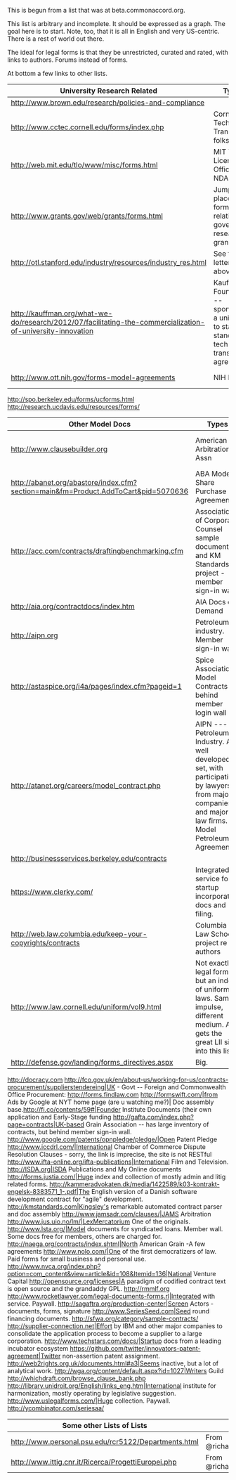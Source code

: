 This is begun from a list that was at beta.commonaccord.org.

This list is arbitrary and incomplete.  It should be expressed as a graph.  The goal here is to start.  Note, too, that it is all in English and very US-centric.  There is a rest of world out there.

The ideal for legal forms is that they be unrestricted, curated and rated, with links to authors.  Forums instead of forms.

At bottom a few links to other lists.

University Research Related |Types|Other  
--------|-----------------|-----
http://www.brown.edu/research/policies-and-compliance|
http://www.cctec.cornell.edu/forms/index.php|Cornell Tech Transfer folks
http://web.mit.edu/tlo/www/misc/forms.html|MIT Tech Licensing Office - NDAs, etc.
http://www.grants.gov/web/grants/forms.html|Jumping off place for forms relating to government research grants
http://otl.stanford.edu/industry/resources/industry_res.html|See the letter, above.
http://kauffman.org/what-we-do/research/2012/07/facilitating-the-commercialization-of-university-innovation|Kauffman Foundation -- sponsored a university to start-up standard tech transfer agreement.
http://www.ott.nih.gov/forms-model-agreements|NIH Models|see [[Ott.nih.gov/License_Patent_Exclusive_Agt_Library]]
http://spo.berkeley.edu/forms/ucforms.html
http://research.ucdavis.edu/resources/forms/

Other Model Docs| Types | Other
-----------|-----|------------------
http://www.clausebuilder.org</td><td>American Arbitration Assn| (adr.org) Clause Building Tool
http://abanet.org/abastore/index.cfm?section=main&fm=Product.AddToCart&pid=5070636| ABA Model Share Purchase Agreement
http://acc.com/contracts/draftingbenchmarking.cfm|Association of Corporate Counsel sample documents and KM Standards project - member sign-in wall
http://aia.org/contractdocs/index.htm|AIA Docs on Demand
http://aipn.org|Petroleum industry. Member sign-in wall.
http://astaspice.org/i4a/pages/index.cfm?pageid=1|Spice Association Model Contracts - behind member login wall
http://atanet.org/careers/model_contract.php|AIPN --- Petroleum Industry.  A well developed set, with participation by lawyers from major companies and major law firms.  Model Petroleum Agreements
http://businessservices.berkeley.edu/contracts|
https://www.clerky.com/|Integrated service for startup incorporation docs and filing.
http://web.law.columbia.edu/keep-your-copyrights/contracts|Columbia Law School project re authors
http://www.law.cornell.edu/uniform/vol9.html|Not exactly legal forms, but an index of uniform laws.  Same impulse, different medium. And gets the great LII site into this list.
http://defense.gov/landing/forms_directives.aspx|Big.
http://docracy.com
http://fco.gov.uk/en/about-us/working-for-us/contracts-procurement/supplierstendereing|UK - Govt -- Foreign and Commonwealth Office Procurement:
http://forms.findlaw.com
http://formswift.com/|from Ads by Google at NYT home page (are u watching me?)|  Doc assembly base.http://fi.co/contents/59#|Founder Institute Documents (their own application and Early-Stage funding
http://gafta.com/index.php?page=contracts|UK-based Grain Association -- has large inventory of contracts, but behind member sign-in wall.
http://www.google.com/patents/opnpledge/pledge/|Open Patent Pledge
http://www.iccdrl.com/|International Chamber of Commerce Dispute Resolution Clauses - sorry, the link is imprecise, the site is not RESTful
http://www.ifta-online.org/ifta-publications|International Film and Television.
http://ISDA.org|ISDA Publications and My Online documents
http://forms.justia.com/|Huge index and collection of mostly admin and litig related forms.
http://kammeradvokaten.dk/media/1422589/k03-kontrakt-engelsk-8383571_1-.pdf|The English version of a Danish software development contract for "agile" development.
http://kmstandards.com|Kingsley's remarkable automated contract parser and doc assembly
http://www.jamsadr.com/clauses/|JAMS Arbitration
http://www.jus.uio.no/lm/|LexMercatorium One of the originals.
http://www.lsta.org/|Model documents for syndicated loans.  Member wall.  Some docs free for members, others are charged for.
http://naega.org/contracts/index.shtml|North American Grain -A few agreements
http://www.nolo.com/|One of the first democratizers of law.  Paid forms for small business and personal use.
http://www.nvca.org/index.php?option=com_content&view=article&id=108&Itemid=136|National Venture Capital
http://opensource.org/licenses|A paradigm of codified contract text is open source and the grandaddy GPL.
http://rmmlf.org
http://www.rocketlawyer.com/legal-documents-forms.rl|Integrated with service.  Paywall.
http://sagaftra.org/production-center|Screen Actors - documents, forms, signature
http://www.SeriesSeed.com|Seed round financing documents.
http://sfwa.org/category/sample-contracts/
http://supplier-connection.net|Effort by IBM and other major companies to consolidate the application process to become a supplier to a large corporation.
http://www.techstars.com/docs/|Startup docs from a leading incubator ecosystem
https://github.com/twitter/innovators-patent-agreement|Twitter non-assertion patent assignment.
http://web2rights.org.uk/documents.html#a3|Seems inactive, but a lot of analytical work.
http://wga.org/content/default.aspx?id=1027|Writers Guild
http://whichdraft.com/browse_clause_bank.php
http://library.unidroit.org/English/links_eng.htm|International institute for harmonization, mostly operating by legislative suggestion.
http://www.uslegalforms.com/|Huge collection.  Paywall.
http://ycombinator.com/seriesaa/

Some other Lists of Lists|||
----|---|---
http://www.personal.psu.edu/rcr5122/Departments.html|From @richard1000
http://www.ittig.cnr.it/Ricerca/ProgettiEuropei.php|From @richard1000
